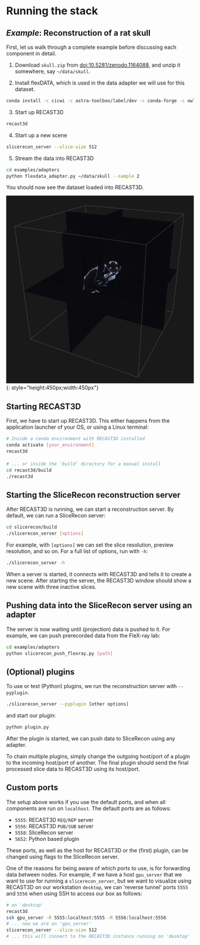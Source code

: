 # Running the stack

## *Example*: Reconstruction of a rat skull

First, let us walk through a complete example before discussing each component in detail.

1. Download `skull.zip` from [doi:10.5281/zenodo.1164088](https://doi.org/10.5281/zenodo.1164088), and unzip it somewhere, say `~/data/skull`.

2. Install flexDATA, which is used in the data adapter we will use for this dataset.
```bash
conda install -c cicwi -c astra-toolbox/label/dev -c conda-forge -c owlas flexdata
```
3. Start up RECAST3D
```bash
recast3d
```
4. Start up a new scene
```bash
slicerecon_server --slice-size 512
```
5. Stream the data into RECAST3D
```bash
cd examples/adapters
python flexdata_adapter.py ~/data/skull --sample 2
```

You should now see the dataset loaded into RECAST3D.

![Rat skull dataset](rat_skull.png){: style="height:450px;width:450px"}

## Starting RECAST3D

First, we have to start up RECAST3D. This either happens from the application launcher of your OS, or using a Linux terminal:

```bash
# Inside a conda environment with RECAST3D installed
conda activate [your_environment]
recast3d

# ... or inside the 'build' directory for a manual install
cd recast3d/build
./recast3d
```

## Starting the SliceRecon reconstruction server

After RECAST3D is running, we can start a reconstruction server. By default, we can run a SliceRecon server:

```bash
cd slicerecon/build
./slicerecon_server [options]
```

For example, with `[options]` we can set the slice resolution, preview resolution, and so on. For a full list of options, run with `-h`:

```bash
./slicerecon_server -h
```

When a server is started, it connects with RECAST3D and tells it to create a new scene. After starting the server, the RECAST3D window should show a new scene with three inactive slices.

## Pushing data into the SliceRecon server using an adapter

The server is now waiting until (projection) data is pushed to it. For example,
we can push prerecorded data from the FleX-ray lab:

```bash
cd examples/adapters
python slicerecon_push_flexray.py [path]
```

## (Optional) plugins

To use or test (Python) plugins, we run the reconstruction server with `--pyplugin`.

```bash
./slicerecon_server --pyplugin [other options]
```

and start our plugin:

```bash
python plugin.py
```

After the plugin is started, we can push data to SliceRecon using any adapter.

To chain multiple plugins, simply change the outgoing host/port of a plugin to the incoming host/port of another. The final plugin should send the final processed slice data to RECAST3D using its host/port.

## Custom ports

The setup above works if you use the default ports, and when all components are run on `localhost`. The default ports are as follows:

- `5555`: RECAST3D `REQ/REP` server
- `5556`: RECAST3D `PUB/SUB` server
- `5558`: SliceRecon server
- `5652`: Python based plugin

These ports, as well as the host for RECAST3D or the (first) plugin, can be changed using flags to the SliceRecon server.

One of the reasons for being aware of which ports to use, is for forwarding data between nodes. For example, if we have a host `gpu_server` that we want to use for running a `slicerecon_server`, but we want to visualize using RECAST3D on our workstation `desktop`, we can 'reverse tunnel' ports `5555` and `5556` when using SSH to access our box as follows:

```bash
# on 'desktop'
recast3d
ssh gpu_server -R 5555:localhost:5555 -R 5556:localhost:5556
# ... now we are on 'gpu_server'
slicerecon_server --slice-size 512
# ... this will connect to the RECAST3D instance running on 'desktop'
```
